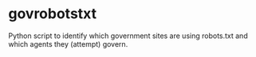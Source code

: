 # govrobotstxt
Python script to identify which government sites are using robots.txt and which agents they (attempt) govern. 
